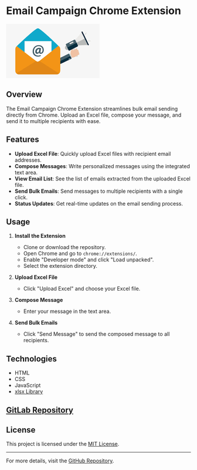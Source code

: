 # Email Campaign Chrome Extension

![Extension Logo](images/icon.png)

## Overview

The Email Campaign Chrome Extension streamlines bulk email sending directly from Chrome. Upload an Excel file, compose your message, and send it to multiple recipients with ease.

## Features

- **Upload Excel File**: Quickly upload Excel files with recipient email addresses.
- **Compose Messages**: Write personalized messages using the integrated text area.
- **View Email List**: See the list of emails extracted from the uploaded Excel file.
- **Send Bulk Emails**: Send messages to multiple recipients with a single click.
- **Status Updates**: Get real-time updates on the email sending process.

## Usage

1. **Install the Extension**
   - Clone or download the repository.
   - Open Chrome and go to `chrome://extensions/`.
   - Enable "Developer mode" and click "Load unpacked".
   - Select the extension directory.

2. **Upload Excel File**
   - Click "Upload Excel" and choose your Excel file.

3. **Compose Message**
   - Enter your message in the text area.

4. **Send Bulk Emails**
   - Click "Send Message" to send the composed message to all recipients.

## Technologies

- HTML
- CSS
- JavaScript
- [xlsx Library](https://github.com/SheetJS/sheetjs)

## [GitLab Repository](https://gitlab.com/Sanaullahcs/EmailCampaign-Chrome-Extension)

## License

This project is licensed under the [MIT License](LICENSE).

---

For more details, visit the [GitHub Repository](https://github.com/Sanaullahcs/EmailCampaign-Chrome-Extension).
